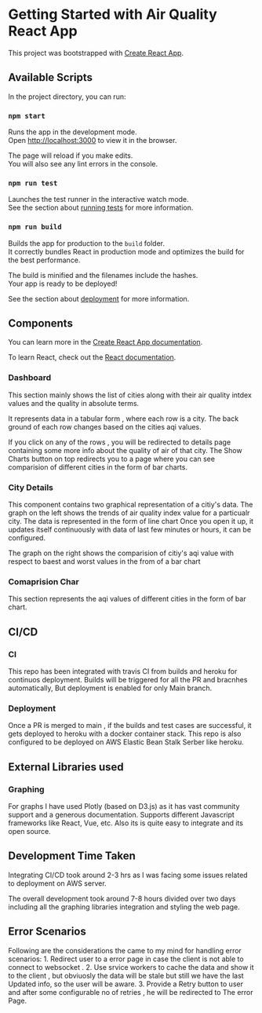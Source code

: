 # Getting Started with Air Quality React App

This project was bootstrapped with [Create React App](https://github.com/facebook/create-react-app).

## Available Scripts

In the project directory, you can run:

### `npm start`

Runs the app in the development mode.\
Open [http://localhost:3000](http://localhost:3000) to view it in the browser.

The page will reload if you make edits.\
You will also see any lint errors in the console.

### `npm run test`

Launches the test runner in the interactive watch mode.\
See the section about [running tests](https://facebook.github.io/create-react-app/docs/running-tests) for more information.

### `npm run build`

Builds the app for production to the `build` folder.\
It correctly bundles React in production mode and optimizes the build for the best performance.

The build is minified and the filenames include the hashes.\
Your app is ready to be deployed!

See the section about [deployment](https://facebook.github.io/create-react-app/docs/deployment) for more information.


## Components

You can learn more in the [Create React App documentation](https://facebook.github.io/create-react-app/docs/getting-started).

To learn React, check out the [React documentation](https://reactjs.org/).

### Dashboard

This section mainly shows the list of cities along with their air quality intdex values and the quality in absolute terms.

  It represents data in a tabular form , where each row is a city. The back ground of each row changes based on the cities aqi values.
  
  If you click on any of the rows , you will be redirected to details page containing some more info about the quality of air of that city.
  The Show Charts button on top redirects you to a page where you can see comparision of different cities in the form of bar charts.

### City Details

This component contains two graphical representation of a citiy's data. 
  The graph on the left shows the trends of air quality index value for a particualr city. The data is represented in the form of line chart
  Once you open it up, it updates itself continuously with data of last few minutes or hours, it can be configured.
  
  The graph on the right shows the comparision of citiy's aqi value with respect to baest and worst values in the from of a bar chart

### Comaprision Char

This section represents the aqi values of different cities in the form of bar chart.

## CI/CD

### CI

This repo has been integrated with travis CI from builds and heroku for continuos deployment.
  Builds will be triggered for all the PR and bracnhes automatically, But deployment is enabled for only Main branch.
  

### Deployment

  Once a PR is merged to main , if the builds and test cases are successful, it gets deployed to heroku with a docker container stack.
  This repo is also configured to be deployed on AWS Elastic Bean Stalk Serber like heroku.

## External Libraries used
  
### Graphing
  For graphs I have used Plotly (based on D3.js) as it has vast community support and a generous documentation. Supports different Javascript 
   frameworks like React, Vue, etc. Also its is quite easy to integrate and its open source.

## Development Time Taken
  Integrating CI/CD took around 2-3 hrs as I was facing some issues related to deployment on AWS server.
  
  The overall development took around 7-8 hours divided over two days  including all the graphing libraries integration and styling the web page.
  
## Error Scenarios
  Following are the considerations the came to my mind for handling error scenarios:
    1. Redirect user to a error page in case the client is not able to connect to websocket .
    2. Use srvice workers to cache the data and show it to the client , but obviuosly the data will be stale but still we have the last Updated info, so the
        user will be aware.
    3. Provide a Retry button to user and after some configurable no of retries , he will be redirected to The error Page.
